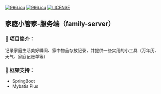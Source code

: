<a href="https://996.icu"><img src="https://img.shields.io/badge/JAVA-1.8+-green.svg" alt="996.icu" /></a>
<a href="https://996.icu"><img src="https://img.shields.io/badge/link-996.icu-red.svg" alt="996.icu" /></a>
[![LICENSE](https://img.shields.io/badge/license-Anti%20996-blue.svg)](https://github.com/996icu/996.ICU/blob/master/LICENSE)

## 家庭小管家-服务端（family-server）
### :pushpin: 项目简介： 
记录家庭生活美好瞬间、家中物品存放记录，并提供一些实用的小工具（万年历、天气、家庭记账单等）

### :pushpin: 框架支持： 

  - SpringBoot
  - Mybatis Plus
